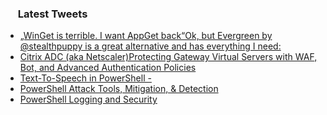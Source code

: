 <h3><a href="https://twitter.com/endi24"><img height=16 src="https://upload.wikimedia.org/wikipedia/sco/9/9f/Twitter_bird_logo_2012.svg"></a> Latest Tweets</h3>

<!-- BLOG-POST-LIST:START -->
- [„WinGet is terrible. I want AppGet back“Ok, but Evergreen by @stealthpuppy is a great alternative and has everything I need:](https://rss.app/articles/cb4e791f6f6d729c074351566bd3a7c508111d6e1a31b6e890b6c809918773d2f150f40f61dbda60f5a76e79d7160a9261dd6fe3c6)
- [Citrix ADC (aka Netscaler)Protecting Gateway Virtual Servers with WAF, Bot, and Advanced Authentication Policies](https://rss.app/articles/cb4e791f6f6d729c074351566bd3a7c508111d6e1a31b6e890b6c809918773d2f150f40f61dbdd6ff5ab6874da12089060d06fe2c2)
- [Text-To-Speech in PowerShell -](https://rss.app/articles/cb4e791f6f6d729c074351566bd3a7c508111d6e1a31b6e890b6c809918773d2f150f40f61dbdd6dfba4687cde120e9a60d768e9c6)
- [PowerShell Attack Tools, Mitigation, & Detection](https://rss.app/articles/cb4e791f6f6d729c074351566bd3a7c508111d6e1a31b6e890b6c809918773d2f150f40f61dbdd6bf5a7637ad816089163d369e1c6)
- [PowerShell Logging and Security](https://rss.app/articles/cb4e791f6f6d729c074351566bd3a7c508111d6e1a31b6e890b6c809918773d2f150f40f61dbdd6bf6a2637fdc100a9766d360e9c6)
<!-- BLOG-POST-LIST:END -->
